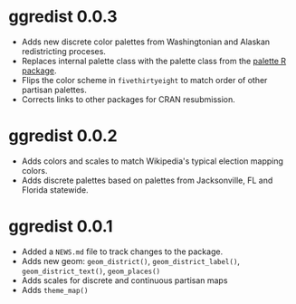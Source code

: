# ggredist 0.0.3

* Adds new discrete color palettes from Washingtonian and Alaskan redistricting proceses.
* Replaces internal palette class with the palette class from the [palette R package](https://christophertkenny.com/palette/).
* Flips the color scheme in `fivethirtyeight` to match order of other partisan palettes.
* Corrects links to other packages for CRAN resubmission.

# ggredist 0.0.2

* Adds colors and scales to match Wikipedia's typical election mapping colors.
* Adds discrete palettes based on palettes from Jacksonville, FL and Florida statewide.

# ggredist 0.0.1

* Added a `NEWS.md` file to track changes to the package.
* Adds new geom: `geom_district()`, `geom_district_label()`, `geom_district_text()`, `geom_places()`
* Adds scales for discrete and continuous partisan maps
* Adds `theme_map()`
